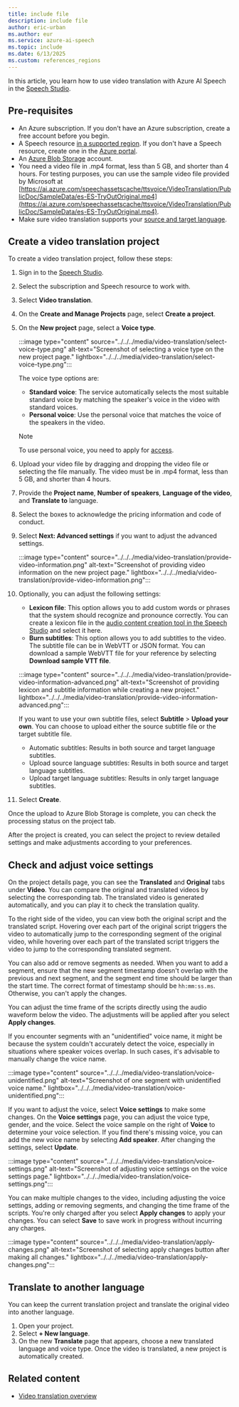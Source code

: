 ```yaml
---
title: include file
description: include file
author: eric-urban
ms.author: eur
ms.service: azure-ai-speech
ms.topic: include
ms.date: 6/13/2025
ms.custom: references_regions
---
```


In this article, you learn how to use video translation with Azure AI Speech in the [Speech Studio](https://aka.ms/speechstudio).

## Pre-requisites

- An Azure subscription. If you don't have an Azure subscription, create a free account before you begin.
- A Speech resource [in a supported region](../../../video-translation-overview.md#supported-regions-and-languages). If you don't have a Speech resource, create one in the [Azure portal](https://portal.azure.com/).
- An [Azure Blob Storage](/azure/storage/blobs/storage-blobs-overview) account. 
- You need a video file in .mp4 format, less than 5 GB, and shorter than 4 hours. For testing purposes, you can use the sample video file provided by Microsoft at [https://ai.azure.com/speechassetscache/ttsvoice/VideoTranslation/PublicDoc/SampleData/es-ES-TryOutOriginal.mp4](https://ai.azure.com/speechassetscache/ttsvoice/VideoTranslation/PublicDoc/SampleData/es-ES-TryOutOriginal.mp4).
- Make sure video translation supports your [source and target language](../../../language-support.md?tabs=speech-translation#video-translation).

## Create a video translation project

To create a video translation project, follow these steps:

1. Sign in to the [Speech Studio](https://aka.ms/speechstudio).
   
1. Select the subscription and Speech resource to work with. 

1. Select **Video translation**.

1. On the **Create and Manage Projects** page, select **Create a project**.

1. On the **New project** page, select a **Voice type**.

   :::image type="content" source="../../../media/video-translation/select-voice-type.png" alt-text="Screenshot of selecting a voice type on the new project page." lightbox="../../../media/video-translation/select-voice-type.png":::
   
   The voice type options are:
   - **Standard voice**: The service automatically selects the most suitable standard voice by matching the speaker's voice in the video with standard voices.
   - **Personal voice**: Use the personal voice that matches the voice of the speakers in the video. 

   > [!NOTE]
   > To use personal voice, you need to apply for [access](https://aka.ms/customneural). 
    
1. Upload your video file by dragging and dropping the video file or selecting the file manually. The video must be in .mp4 format, less than 5 GB, and shorter than 4 hours.
   
1. Provide the **Project name**, **Number of speakers**, **Language of the video**, and **Translate to** language.

1. Select the boxes to acknowledge the pricing information and code of conduct. 

1. Select **Next: Advanced settings** if you want to adjust the advanced settings. 

    :::image type="content" source="../../../media/video-translation/provide-video-information.png" alt-text="Screenshot of providing video information on the new project page." lightbox="../../../media/video-translation/provide-video-information.png":::

1. Optionally, you can adjust the following settings:

    - **Lexicon file**: This option allows you to add custom words or phrases that the system should recognize and pronounce correctly. You can create a lexicon file in the [audio content creation tool in the Speech Studio](https://aka.ms/speechstudio) and select it here. 
    - **Burn subtitles**: This option allows you to add subtitles to the video. The subtitle file can be in WebVTT or JSON format. You can download a sample WebVTT file for your reference by selecting **Download sample VTT file**.
   
    :::image type="content" source="../../../media/video-translation/provide-video-information-advanced.png" alt-text="Screenshot of providing lexicon and subtitle information while creating a new project." lightbox="../../../media/video-translation/provide-video-information-advanced.png":::

   If you want to use your own subtitle files, select **Subtitle** > **Upload your own**. You can choose to upload either the source subtitle file or the target subtitle file. 
   - Automatic subtitles: Results in both source and target language subtitles.
   - Upload source language subtitles: Results in both source and target language subtitles.
   - Upload target language subtitles: Results in only target language subtitles.

1. Select **Create**.

Once the upload to Azure Blob Storage is complete, you can check the processing status on the project tab.

After the project is created, you can select the project to review detailed settings and make adjustments according to your preferences.

## Check and adjust voice settings

On the project details page, you can see the **Translated** and **Original** tabs under **Video**. You can compare the original and translated videos by selecting the corresponding tab. The translated video is generated automatically, and you can play it to check the translation quality. 

To the right side of the video, you can view both the original script and the translated script. Hovering over each part of the original script triggers the video to automatically jump to the corresponding segment of the original video, while hovering over each part of the translated script triggers the video to jump to the corresponding translated segment.

You can also add or remove segments as needed. When you want to add a segment, ensure that the new segment timestamp doesn't overlap with the previous and next segment, and the segment end time should be larger than the start time. The correct format of timestamp should be `hh:mm:ss.ms`. Otherwise, you can't apply the changes.

You can adjust the time frame of the scripts directly using the audio waveform below the video. The adjustments will be applied after you select **Apply changes**. 

If you encounter segments with an "unidentified" voice name, it might be because the system couldn't accurately detect the voice, especially in situations where speaker voices overlap. In such cases, it's advisable to manually change the voice name.  

:::image type="content" source="../../../media/video-translation/voice-unidentified.png" alt-text="Screenshot of one segment with unidentified voice name." lightbox="../../../media/video-translation/voice-unidentified.png":::

If you want to adjust the voice, select **Voice settings** to make some changes. On the **Voice settings** page, you can adjust the voice type, gender, and the voice. Select the voice sample on the right of **Voice** to determine your voice selection. If you find there's missing voice, you can add the new voice name by selecting **Add speaker**. After changing the settings, select **Update**. 

:::image type="content" source="../../../media/video-translation/voice-settings.png" alt-text="Screenshot of adjusting voice settings on the voice settings page." lightbox="../../../media/video-translation/voice-settings.png":::

You can make multiple changes to the video, including adjusting the voice settings, adding or removing segments, and changing the time frame of the scripts. You're only charged after you select **Apply changes** to apply your changes. You can select **Save** to save work in progress without incurring any charges.

:::image type="content" source="../../../media/video-translation/apply-changes.png" alt-text="Screenshot of selecting apply changes button after making all changes." lightbox="../../../media/video-translation/apply-changes.png":::

## Translate to another language

You can keep the current translation project and translate the original video into another language.

1. Open your project.
1. Select **+ New language**. 
1. On the new **Translate** page that appears, choose a new translated language and voice type. Once the video is translated, a new project is automatically created. 

## Related content

- [Video translation overview](../../../video-translation-overview.md)